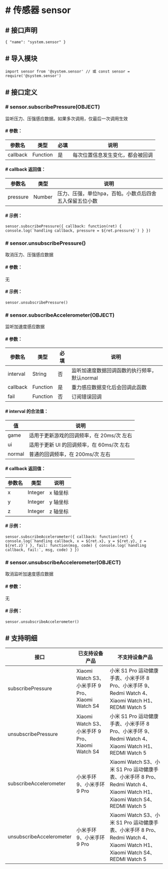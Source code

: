 <!-- 源地址: https://iot.mi.com/vela/quickapp/zh/features/system/sensor.html -->

# # 传感器 sensor

## # 接口声明

``` { "name": "system.sensor" } ```

## # 导入模块

``` import sensor from '@system.sensor' // 或 const sensor = require('@system.sensor') ```

## # 接口定义

### # sensor.subscribePressure(OBJECT)

监听压力、压强感应数据。如果多次调用，仅最后一次调用生效

#### # 参数：

参数名 | 类型 | 必填 | 说明  
---|---|---|---  
callback | Function | 是 | 每次位置信息发生变化，都会被回调  
  
#### # callback 返回值：

参数名 | 类型 | 说明  
---|---|---  
pressure | Number | 压力、压强，单位hpa，百帕。小数点后四舍五入保留五位小数  
  
#### # 示例：

``` sensor.subscribePressure({ callback: function(ret) { console.log(`handling callback, pressure = ${ret.pressure}`) } }) ```

### # sensor.unsubscribePressure()

取消压力、压强感应数据

#### # 参数：

无

#### # 示例：

``` sensor.unsubscribePressure() ```

### # sensor.subscribeAccelerometer(OBJECT)

监听加速度感应数据

#### # 参数：

参数名 | 类型 | 必填 | 说明  
---|---|---|---  
interval | String | 否 | 监听加速度数据回调函数的执行频率，默认normal  
callback | Function | 是 | 重力感应数据变化后会回调此函数  
fail | Function | 否 | 订阅错误回调  
  
#### # interval 的合法值：

值 | 说明  
---|---  
game | 适用于更新游戏的回调频率，在 20ms/次 左右  
ui | 适用于更新 UI 的回调频率，在 60ms/次 左右  
normal | 普通的回调频率，在 200ms/次 左右  
  
#### # callback 返回值：

参数名 | 类型 | 说明  
---|---|---  
x | Integer | x 轴坐标  
y | Integer | y 轴坐标  
z | Integer | z 轴坐标  
  
#### # 示例：

``` sensor.subscribeAccelerometer({ callback: function(ret) { console.log(`handling callback, x = ${ret.x}, y = ${ret.y}, z = ${ret.z}`) }, fail: function(msg, code) { console.log(`handling callback, fail:`, msg, code) } }) ```

### # sensor.unsubscribeAccelerometer(OBJECT)

取消监听加速度感应数据

#### # 参数：

无

#### # 示例：

``` sensor.unsubscribeAccelerometer() ```

## # 支持明细

接口 | 已支持设备产品 | 不支持设备产品  
---|---|---  
subscribePressure | Xiaomi Watch S3、小米手环 9 Pro、Xiaomi Watch S4 | 小米 S1 Pro 运动健康手表、小米手环 8 Pro、小米手环 9、Redmi Watch 4、Xiaomi Watch H1、REDMI Watch 5  
unsubscribePressure | Xiaomi Watch S3、小米手环 9 Pro、Xiaomi Watch S4 | 小米 S1 Pro 运动健康手表、小米手环 8 Pro、小米手环 9、Redmi Watch 4、Xiaomi Watch H1、REDMI Watch 5  
subscribeAccelerometer | 小米手环 9、小米手环 9 Pro | Xiaomi Watch S3、小米 S1 Pro 运动健康手表、小米手环 8 Pro、Redmi Watch 4、Xiaomi Watch H1、Xiaomi Watch S4、REDMI Watch 5  
unsubscribeAccelerometer | 小米手环 9、小米手环 9 Pro | Xiaomi Watch S3、小米 S1 Pro 运动健康手表、小米手环 8 Pro、Redmi Watch 4、Xiaomi Watch H1、Xiaomi Watch S4、REDMI Watch 5
